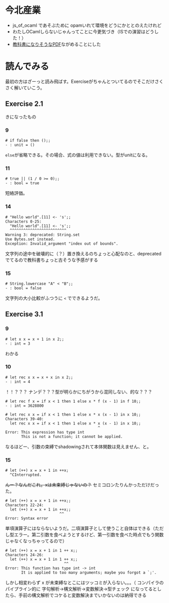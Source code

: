 # 今北産業

* js_of_ocaml であそぶために opamいれて環境をどうにかととのえたけれど
* わたしOCamlしらないじゃんってことに今更気づき（ISでの演習はどうした！）
* [教科書になりそうなPDF](https://www.google.co.jp/search?q=Introduction+to+Objective+Caml)ながめることにした

# 読んでみる

最初の方はざーっと読み飛ばす。Exerciseがちゃんとついてるのでそこだけさくさく解いていこう。

## Exercise 2.1

きになったもの

### 9
```
# if false then ();;
- : unit = ()
```

`else`が省略できる。その場合、式の値は利用できない。型がunitになる。

### 11
```
# true || (1 / 0 >= 0);;
- : bool = true
```

短絡評価。

### 14
```
# "Hello world".[11] <- 's';;
Characters 0-25:
  "Hello world".[11] <- 's';;
  ^^^^^^^^^^^^^^^^^^^^^^^^^
Warning 3: deprecated: String.set
Use Bytes.set instead.
Exception: Invalid_argument "index out of bounds".
```

文字列の途中を破壊的に（？）置き換えるのちょっと心配なのと、deprecatedでてるので教科書ちょっと古そうな予感がする

### 15
```
# String.lowercase "A" < "B";;
- : bool = false
```

文字列の大小比較がふつうに `<` でできるようだ。


## Exercise 3.1

### 9
```
# let x x = x + 1 in x 2;;
- : int = 3
```

わかる

### 10
```
# let rec x x = x + x in x 2;;
- : int = 4
```

！！？？？ ナンデ？？？型が明らかにちがうから混同しない、的な？？？

```
# let rec f x = if x < 1 then 1 else x * f (x - 1) in f 10;;
- : int = 3628800
```

```
# let rec x x = if x < 1 then 1 else x * x (x - 1) in x 10;;
Characters 39-40:
  let rec x x = if x < 1 then 1 else x * x (x - 1) in x 10;;
                                         ^
Error: This expression has type int
       This is not a function; it cannot be applied.
```

なるほどー、引数の束縛でshadowingされて本体関数は見えません、と。

### 15
```
# let (++) x = x + 1 in ++x;
  ^CInterrupted.
```

~~んー？なんだこれ。xは未束縛じゃないの？~~
セミコロンたりんかっただけだった。
```
# let (++) x = x + 1 in ++x;;
Characters 22-24:
  let (++) x = x + 1 in ++x;;
                        ^^
Error: Syntax error
```

単項演算子にはならないようだ。二項演算子として使うこと自体はできる（ただし型エラー。第二引数を食べようとするけど、第一引数を食べた時点でもう関数じゃなくなっちゃってるので）
```
# let (++) x = x + 1 in 1 ++ x;;
Characters 24-26:
  let (++) x = x + 1 in 1 ++ x;;
                          ^^
Error: This function has type int -> int
       It is applied to too many arguments; maybe you forgot a `;'.
```
しかし相変わらず x が未束縛なとこにはツッコミが入らない。。。（
コンパイラのパイプライン的に 字句解析→構文解析→変数解決→型チェック になってるとしたら、手前の構文解析でコケると変数解決までいかないのは納得できる
